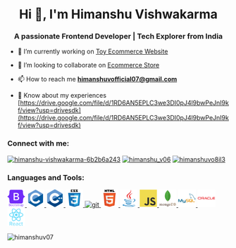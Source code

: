 <h1 align="center">Hi 👋, I'm Himanshu Vishwakarma</h1>
<h3 align="center">A passionate Frontend Developer | Tech Explorer from India</h3>

- 🔭 I’m currently working on [Toy Ecommerce Website](https://github.com/himanshuv07/TIKTAKTOY-)

- 👯 I’m looking to collaborate on [Ecommerce Store](https://github.com/himanshuv07/Ecommerce-Store)

- 📫 How to reach me **himanshuvofficial07@gmail.com**

- 📄 Know about my experiences [https://drive.google.com/file/d/1RD6AN5EPLC3we3DI0pJ4l9bwPeJnI9kf/view?usp=drivesdk](https://drive.google.com/file/d/1RD6AN5EPLC3we3DI0pJ4l9bwPeJnI9kf/view?usp=drivesdk)

<h3 align="left">Connect with me:</h3>
<p align="left">
<a href="https://linkedin.com/in/himanshu-vishwakarma-6b2b6a243" target="blank"><img align="center" src="https://raw.githubusercontent.com/rahuldkjain/github-profile-readme-generator/master/src/images/icons/Social/linked-in-alt.svg" alt="himanshu-vishwakarma-6b2b6a243" height="30" width="40" /></a>
<a href="https://www.codechef.com/users/himanshu_v06" target="blank"><img align="center" src="https://cdn.jsdelivr.net/npm/simple-icons@3.1.0/icons/codechef.svg" alt="himanshu_v06" height="30" width="40" /></a>
<a href="https://auth.geeksforgeeks.org/user/himanshuvo8il3" target="blank"><img align="center" src="https://raw.githubusercontent.com/rahuldkjain/github-profile-readme-generator/master/src/images/icons/Social/geeks-for-geeks.svg" alt="himanshuvo8il3" height="30" width="40" /></a>
</p>

<h3 align="left">Languages and Tools:</h3>
<p align="left"> <a href="https://getbootstrap.com" target="_blank" rel="noreferrer"> <img src="https://raw.githubusercontent.com/devicons/devicon/master/icons/bootstrap/bootstrap-plain-wordmark.svg" alt="bootstrap" width="40" height="40"/> </a> <a href="https://www.cprogramming.com/" target="_blank" rel="noreferrer"> <img src="https://raw.githubusercontent.com/devicons/devicon/master/icons/c/c-original.svg" alt="c" width="40" height="40"/> </a> <a href="https://www.w3schools.com/cpp/" target="_blank" rel="noreferrer"> <img src="https://raw.githubusercontent.com/devicons/devicon/master/icons/cplusplus/cplusplus-original.svg" alt="cplusplus" width="40" height="40"/> </a> <a href="https://www.w3schools.com/css/" target="_blank" rel="noreferrer"> <img src="https://raw.githubusercontent.com/devicons/devicon/master/icons/css3/css3-original-wordmark.svg" alt="css3" width="40" height="40"/> </a> <a href="https://git-scm.com/" target="_blank" rel="noreferrer"> <img src="https://www.vectorlogo.zone/logos/git-scm/git-scm-icon.svg" alt="git" width="40" height="40"/> </a> <a href="https://www.w3.org/html/" target="_blank" rel="noreferrer"> <img src="https://raw.githubusercontent.com/devicons/devicon/master/icons/html5/html5-original-wordmark.svg" alt="html5" width="40" height="40"/> </a> <a href="https://www.java.com" target="_blank" rel="noreferrer"> <img src="https://raw.githubusercontent.com/devicons/devicon/master/icons/java/java-original.svg" alt="java" width="40" height="40"/> </a> <a href="https://developer.mozilla.org/en-US/docs/Web/JavaScript" target="_blank" rel="noreferrer"> <img src="https://raw.githubusercontent.com/devicons/devicon/master/icons/javascript/javascript-original.svg" alt="javascript" width="40" height="40"/> </a> <a href="https://www.mongodb.com/" target="_blank" rel="noreferrer"> <img src="https://raw.githubusercontent.com/devicons/devicon/master/icons/mongodb/mongodb-original-wordmark.svg" alt="mongodb" width="40" height="40"/> </a> <a href="https://www.mysql.com/" target="_blank" rel="noreferrer"> <img src="https://raw.githubusercontent.com/devicons/devicon/master/icons/mysql/mysql-original-wordmark.svg" alt="mysql" width="40" height="40"/> </a> <a href="https://www.oracle.com/" target="_blank" rel="noreferrer"> <img src="https://raw.githubusercontent.com/devicons/devicon/master/icons/oracle/oracle-original.svg" alt="oracle" width="40" height="40"/> </a> <a href="https://reactjs.org/" target="_blank" rel="noreferrer"> <img src="https://raw.githubusercontent.com/devicons/devicon/master/icons/react/react-original-wordmark.svg" alt="react" width="40" height="40"/> </a> </p>

<p><img align="left" src="https://github-readme-stats.vercel.app/api/top-langs?username=himanshuv07&show_icons=true&locale=en&layout=compact" alt="himanshuv07" /></p>
